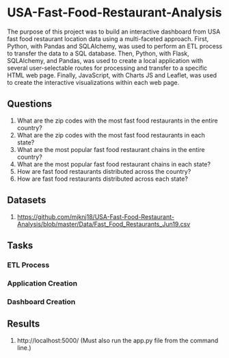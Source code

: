 # USA-Fast-Food-Restaurant-Analysis

The purpose of this project was to build an interactive dashboard from USA fast food restaurant location data using a multi-faceted approach. First, Python, with Pandas and SQLAlchemy, was used to perform an ETL process to transfer the data to a SQL database. Then, Python, with Flask, SQLAlchemy, and Pandas, was used to create a local application with several user-selectable routes for processing and transfer to a specific HTML web page. Finally, JavaScript, with Charts JS and Leaflet, was used to create the interactive visualizations within each web page.

## Questions

1. What are the zip codes with the most fast food restaurants in the entire country?
2. What are the zip codes with the most fast food restaurants in each state?
3. What are the most popular fast food restaurant chains in the entire country?
4. What are the most popular fast food restaurant chains in each state?
5. How are fast food restaurants distributed across the country?
6. How are fast food restaurants distributed across each state?

## Datasets

1. https://github.com/mjknj18/USA-Fast-Food-Restaurant-Analysis/blob/master/Data/Fast_Food_Restaurants_Jun19.csv

## Tasks

### ETL Process



### Application Creation



### Dashboard Creation



## Results

1. http://localhost:5000/ (Must also run the app.py file from the command line.)
